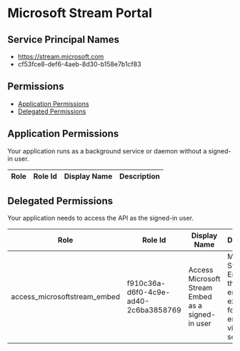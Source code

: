 # Microsoft Stream Portal
## Service Principal Names
- https://stream.microsoft.com
- cf53fce8-def6-4aeb-8d30-b158e7b1cf83

 ## Permissions
- [Application Permissions](#application-permissions)
- [Delegated Permissions](#delegated-permissions)

## Application Permissions
Your application runs as a background service or daemon without a signed-in user.

| Role | Role Id | Display Name | Description |
|---|---|---|---|

## Delegated Permissions
Your application needs to access the API as the signed-in user. 

| Role | Role Id | Display Name | Description |
|---|---|---|---|
| access_microsoftstream_embed | f910c36a-d6f0-4c9e-ad40-2c6ba3858769 | Access Microsoft Stream Embed as a signed-in user | Microsoft Stream Embed is the embeded experience for the enterprise video service. |

